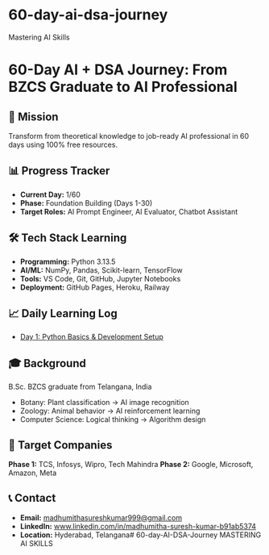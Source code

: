 
# 60-day-ai-dsa-journey
Mastering AI Skills
<br>
# 60-Day AI + DSA Journey: From BZCS Graduate to AI Professional

## 🎯 Mission
Transform from theoretical knowledge to job-ready AI professional in 60 days using 100% free resources.

## 📊 Progress Tracker
- **Current Day:** 1/60
- **Phase:** Foundation Building (Days 1-30)
- **Target Roles:** AI Prompt Engineer, AI Evaluator, Chatbot Assistant

## 🛠️ Tech Stack Learning
- **Programming:** Python 3.13.5
- **AI/ML:** NumPy, Pandas, Scikit-learn, TensorFlow
- **Tools:** VS Code, Git, GitHub, Jupyter Notebooks
- **Deployment:** GitHub Pages, Heroku, Railway

## 📈 Daily Learning Log
- [Day 1: Python Basics & Development Setup](./Week-1-Foundation/day1_ai_intro.py)

## 🎓 Background
B.Sc. BZCS graduate from Telangana, India
- Botany: Plant classification → AI image recognition
- Zoology: Animal behavior → AI reinforcement learning  
- Computer Science: Logical thinking → Algorithm design

## 🎯 Target Companies
**Phase 1:** TCS, Infosys, Wipro, Tech Mahindra
**Phase 2:** Google, Microsoft, Amazon, Meta

## 📞 Contact
- **Email:** madhumithasureshkumar999@gmail.com
- **LinkedIn:** www.linkedin.com/in/madhumitha-suresh-kumar-b91ab5374
- **Location:** Hyderabad, Telangana# 60-day-AI-DSA-Journey
MASTERING AI SKILLS
